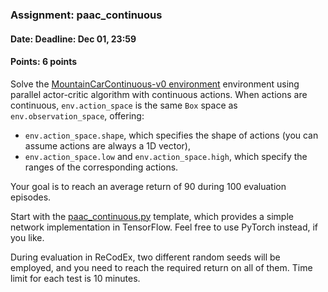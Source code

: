 ### Assignment: paac_continuous
#### Date: Deadline: Dec 01, 23:59
#### Points: 6 points

Solve the [MountainCarContinuous-v0 environment](https://gym.openai.com/envs/MountainCarContinuous-v0/)
environment using parallel actor-critic algorithm with continuous actions.
When actions are continuous, `env.action_space` is the same `Box` space
as `env.observation_space`, offering:
- `env.action_space.shape`, which specifies the shape of actions (you can assume
  actions are always a 1D vector),
- `env.action_space.low` and `env.action_space.high`, which specify the ranges
  of the corresponding actions.

Your goal is to reach an average return of 90 during 100 evaluation episodes.

Start with the [paac_continuous.py](https://github.com/ufal/npfl122/tree/master/labs/07/paac_continuous.py)
template, which provides a simple network implementation in TensorFlow. Feel
free to use PyTorch instead, if you like.

During evaluation in ReCodEx, two different random seeds will be employed, and
you need to reach the required return on all of them. Time limit for each test
is 10 minutes.
